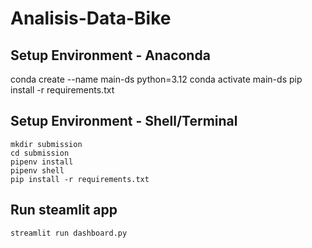 # Analisis-Data-Bike

## Setup Environment - Anaconda
conda create --name main-ds python=3.12
conda activate main-ds
pip install -r requirements.txt

## Setup Environment - Shell/Terminal
```
mkdir submission
cd submission
pipenv install
pipenv shell
pip install -r requirements.txt
```

## Run steamlit app
```
streamlit run dashboard.py
```

